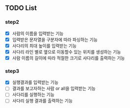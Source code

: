 ## TODO List
### step2
- [x] 사람의 이름을 입력받는 기능
- [x] 입력받은 문자열을 구분자에 따라 파싱하는 기능
- [x] 사다리의 최대 높이를 입력받는 기능
- [x] 사다리 라인 별로 옆으로 이동할수 있는 위치를 생성하는 기능
- [x] 사람 이름의 길이에 따라 적절한 크기로 사다리를 출력하는 기능

### step3
- [x] 실행결과를 입력받는 기능
- [ ] 결과를 보고자하는 사람 or all을 입력받는 기능
- [ ] 사다리를 실행하는 기능
- [ ] 사다리 실행 결과를 출력하는 기능